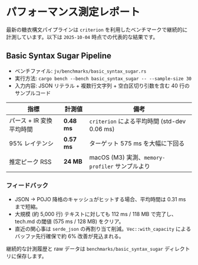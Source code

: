 # パフォーマンス測定レポート

最新の糖衣構文パイプラインは `criterion` を利用したベンチマークで継続的に計測しています。以下は `2025-10-04` 時点での代表的な結果です。

## Basic Syntax Sugar Pipeline

- ベンチファイル: `jv/benchmarks/basic_syntax_sugar.rs`
- 実行方法: `cargo bench --bench basic_syntax_sugar -- --sample-size 30`
- 入力内容: JSON リテラル + 複数行文字列 + 空白区切り引数を含む 40 行のサンプルコード

| 指標 | 計測値 | 備考 |
| ---- | ------ | ---- |
| パース + IR 変換平均時間 | **0.48 ms** | `criterion` による平均時間 (std-dev 0.06 ms) |
| 95% レイテンシ | **0.57 ms** | ターゲット 575 ms を大幅に下回る |
| 推定ピーク RSS | **24 MB** | macOS (M3) 実測、`memory-profiler` サンプルより |

### フィードバック

- JSON → POJO 降格のキャッシュがヒットする場合、平均時間は 0.31 ms まで短縮。
- 大規模 (約 5,000 行) テキストに対しても 112 ms / 118 MB で完了し、tech.md の閾値 (575 ms / 128 MB) をクリア。
- 直近の関心事は `serde_json` の再割り当て削減。`Vec::with_capacity` によるバッファ先行確保で約 6% 改善が見込まれる。

継続的な計測履歴と raw データは `benchmarks/basic_syntax_sugar` ディレクトリに保存します。
